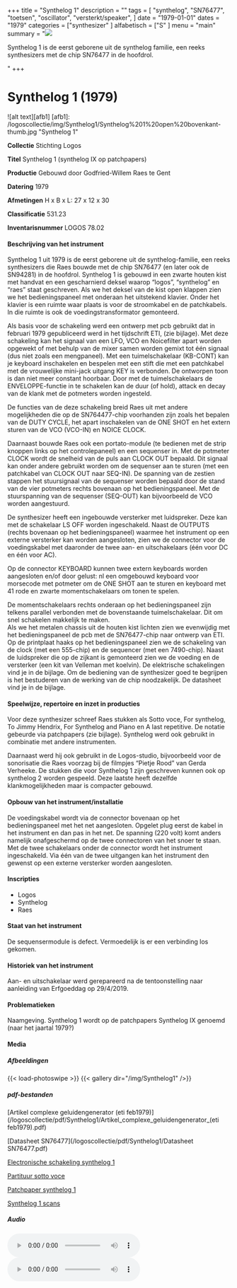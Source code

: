 ﻿+++
title = "Synthelog 1"
description = ""
tags = [
"synthelog", "SN76477", "toetsen", "oscillator", "versterkt/speaker",
]
date = "1979-01-01"
dates = "1979"
categories = ["synthesizer"
]
alfabetisch = ["S"
]
menu = "main"
summary = "<a href='/logoscollectie/1979/synthelog1'><img src='/logoscollectie/img/Synthelog1/Synthelog%201%20open%20bovenkant-thumb.jpg'></a><p>Synthelog 1 is de eerst geborene uit de synthelog familie, een reeks synthesizers met de chip SN76477 in de hoofdrol.</p>"
+++

# Synthelog 1 (1979)

![alt text][afb1]
[afb1]: /logoscollectie/img/Synthelog1/Synthelog%201%20open%20bovenkant-thumb.jpg "Synthelog 1"

**Collectie**
Stichting Logos

**Titel**
Synthelog 1
(synthelog IX op patchpapers)

**Productie**
Gebouwd door Godfried-Willem Raes te Gent

**Datering**
1979

**Afmetingen**
H x B x L: 27 x 12 x 30

**Classificatie**
531.23

**Inventarisnummer**
LOGOS 78.02

#### Beschrijving van het instrument
Synthelog 1 uit 1979 is de eerst geborene uit de synthelog-familie, een reeks synthesizers die Raes bouwde met de chip SN76477 (en later ook de SN94281) in de hoofdrol.
Synthelog 1 is gebouwd in een zwarte houten kist met handvat en een gescharnierd deksel waarop “logos”, “synthelog” en “raes” staat geschreven. Als we het deksel van de kist open klappen zien we het bedieningspaneel met onderaan het uitstekend klavier. Onder het klavier is een ruimte waar plaats is voor de stroomkabel en de patchkabels. In die ruimte is ook de voedingstransformator gemonteerd. 

Als basis voor de schakeling werd een ontwerp met pcb gebruikt dat in februari 1979 gepubliceerd werd in het tijdschrift ETI, (zie bijlage).
Met deze schakeling kan het signaal van een LFO, VCO en Noicefilter apart worden opgewekt of met behulp van de mixer samen worden gemixt tot één signaal (dus niet zoals een mengpaneel). Met een tuimelschakelaar (KB-CONT) kan je keyboard inschakelen en bespelen met een stift die met een patchkabel met de vrouwelijke mini-jack uitgang KEY is verbonden. De ontworpen toon is dan niet meer constant hoorbaar. Door met de tuimelschakelaars de ENVELOPPE-functie in te schakelen kan de duur (of hold), attack en decay van de klank met de potmeters worden ingesteld.

De functies van de deze schakeling breid Raes uit met andere mogelijkheden die op de SN764477-chip voorhanden zijn zoals het bepalen van de DUTY CYCLE, het apart inschakelen van de ONE SHOT en het extern sturen van de VCO (VCO-IN) en NOICE CLOCK.

Daarnaast bouwde Raes ook een portato-module (te bedienen met de strip knoppen links op het controlepaneel) en een sequenser in. Met de potmeter CLOCK wordt de snelheid van de puls aan CLOCK OUT bepaald. Dit signaal kan onder andere gebruikt worden om de sequenser aan te sturen (met een patchkabel van CLOCK OUT naar SEQ-IN). De spanning van de zestien stappen het stuursignaal van de sequenser worden bepaald door de stand van de vier potmeters rechts bovenaan op het bedieningspaneel. Met de stuurspanning van de sequenser (SEQ-OUT) kan bijvoorbeeld de VCO worden aangestuurd. 

De synthesizer heeft een ingebouwde versterker met luidspreker. Deze kan met de schakelaar LS OFF worden ingeschakeld. Naast de OUTPUTS (rechts bovenaan op het bedieningspaneel) waarmee het instrument op een externe versterker kan worden aangesloten, zien we de connector voor de voedingskabel met daaronder de twee aan- en uitschakelaars (één voor DC en één voor AC).

Op de connector KEYBOARD kunnen twee extern keyboards worden aangesloten en/of door gelust: nl een omgebouwd keyboard voor morsecode met potmeter om de ONE SHOT aan te sturen en keyboard met 41 rode en zwarte momentschakelaars om tonen te spelen. 

De momentschakelaars rechts onderaan op het bedieningspaneel zijn telkens parallel verbonden met de bovenstaande tuimelschakelaar. Dit om snel schakelen makkelijk te maken.    
Als we het metalen chassis uit de houten kist lichten zien we  evenwijdig met het bedieningspaneel de pcb met de SN76477-chip naar ontwerp van ETI. Op de printplaat haaks op het bedieningspaneel zien we de schakeling van de clock (met een 555-chip) en de sequencer (met een 7490-chip). Naast de luidspreker die op de zijkant is gemonteerd zien we de voeding en de versterker (een kit van Velleman met koelvin). De elektrische schakelingen vind je in de bijlage.
Om de bediening van de synthesizer goed te begrijpen is het bestuderen van de werking van de chip noodzakelijk. De datasheet vind je in de bijlage. 

#### Speelwijze, repertoire en inzet in producties
Voor deze synthesizer schreef Raes stukken als Sotto voce, For synthelog, To Jimmy Hendrix, For Synthelog and Piano en A last repetitive. De notatie gebeurde via patchpapers (zie bijlage). Synthelog werd ook gebruikt in combinatie met andere instrumenten.

Daarnaast werd hij ook gebruikt in de Logos-studio, bijvoorbeeld voor de sonorisatie die Raes voorzag bij de filmpjes “Pietje Rood” van Gerda Verheeke. De stukken die voor Synthelog 1 zijn geschreven kunnen ook op synthelog 2 worden gespeeld. Deze laatste heeft dezelfde klankmogelijkheden maar is compacter gebouwd. 

#### Opbouw van het instrument/installatie
De voedingskabel wordt via de connector bovenaan op het bedieningspaneel met het net aangesloten. Opgelet plug eerst de kabel in het instrument en dan pas in het net. De spanning (220 volt) komt anders namelijk onafgeschermd op de twee connectoren van het snoer te staan. Met de twee schakelaars onder de connector wordt het instrument ingeschakeld. Via één van de twee uitgangen kan het instrument den gewenst op een externe versterker worden aangesloten.

#### Inscripties
- Logos
- Synthelog
- Raes

#### Staat van het instrument
De sequensermodule is defect. Vermoedelijk is er een verbinding los gekomen.

#### Historiek van het instrument
Aan- en uitschakelaar werd gerepareerd na de tentoonstelling naar aanleiding van Erfgoeddag op 29/4/2019. 

#### Problematieken
Naamgeving. Synthelog 1 wordt op de patchpapers Synthelog IX genoemd (naar het jaartal 1979?)

#### Media
##### Afbeeldingen
{{< load-photoswipe >}}
{{< gallery dir="/img/Synthelog1" />}}

##### pdf-bestanden
[Artikel complexe geluidengenerator (eti feb1979)](/logoscollectie/pdf/Synthelog1/Artikel_complexe_geluidengenerator_(eti feb1979).pdf)

[Datasheet SN76477](/logoscollectie/pdf/Synthelog1/Datasheet SN76477.pdf)

[Electronische schakeling synthelog 1](/logoscollectie/pdf/Synthelog1/Electronische_schakeling_synthelog_1.pdf)

[Partituur sotto voce](/logoscollectie/pdf/Synthelog1/Partituur_sotto_voce.pdf)

[Patchpaper synthelog 1](/logoscollectie/pdf/Synthelog1/Patchpaper_synthelog_1.pdf)

[Synthelog 1 scans](/logoscollectie/pdf/Synthelog1/Synthelog_1_scans.pdf)


##### Audio
<audio controls>
<source src="/logoscollectie/audio/Synthelog1/Out_of_a_tiny_box__Synthelog_LP7002B.3.wav" type="audio/wav">
<source src="/logoscollectie/audio/Synthelog1/Out_of_a_tiny_box__Synthelog_LP7002B.3.wav" type="audio/x-wav">
  Your browser doesn't support HTML5 audio. Here is a <a href="/logoscollectie/audio/Synthelog1/Out_of_a_tiny_box__Synthelog_LP7002B.3.wav">link to the audio</a> instead.
</audio>

<audio controls>
<source src="/logoscollectie/audio/Synthelog1/the_street_filmmusic_from_pietje_rood_III.wav" type="audio/wav">
<source src="/logoscollectie/audio/Synthelog1/the_street_filmmusic_from_pietje_rood_III.wav" type="audio/x-wav">
  Your browser doesn't support HTML5 audio. Here is a <a href="/logoscollectie/audio/Synthelog1/the_street_filmmusic_from_pietje_rood_III.wav">link to the audio</a> instead.
</audio>
